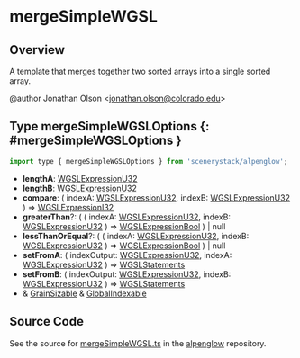 # mergeSimpleWGSL

## Overview

A template that merges together two sorted arrays into a single sorted array.

@author Jonathan Olson &lt;jonathan.olson@colorado.edu&gt;

## Type mergeSimpleWGSLOptions {: #mergeSimpleWGSLOptions }


```js
import type { mergeSimpleWGSLOptions } from 'scenerystack/alpenglow';
```
- **lengthA**: [WGSLExpressionU32](../alpenglow/WGSLString.md#WGSLExpressionU32)
- **lengthB**: [WGSLExpressionU32](../alpenglow/WGSLString.md#WGSLExpressionU32)
- **compare**: ( indexA: [WGSLExpressionU32](../alpenglow/WGSLString.md#WGSLExpressionU32), indexB: [WGSLExpressionU32](../alpenglow/WGSLString.md#WGSLExpressionU32) ) =&gt; [WGSLExpressionI32](../alpenglow/WGSLString.md#WGSLExpressionI32)
- **greaterThan**?: ( ( indexA: [WGSLExpressionU32](../alpenglow/WGSLString.md#WGSLExpressionU32), indexB: [WGSLExpressionU32](../alpenglow/WGSLString.md#WGSLExpressionU32) ) =&gt; [WGSLExpressionBool](../alpenglow/WGSLString.md#WGSLExpressionBool) ) | <span style="color: hsla(calc(var(--md-hue) + 180deg),80%,40%,1);">null</span>
- **lessThanOrEqual**?: ( ( indexA: [WGSLExpressionU32](../alpenglow/WGSLString.md#WGSLExpressionU32), indexB: [WGSLExpressionU32](../alpenglow/WGSLString.md#WGSLExpressionU32) ) =&gt; [WGSLExpressionBool](../alpenglow/WGSLString.md#WGSLExpressionBool) ) | <span style="color: hsla(calc(var(--md-hue) + 180deg),80%,40%,1);">null</span>
- **setFromA**: ( indexOutput: [WGSLExpressionU32](../alpenglow/WGSLString.md#WGSLExpressionU32), indexA: [WGSLExpressionU32](../alpenglow/WGSLString.md#WGSLExpressionU32) ) =&gt; [WGSLStatements](../alpenglow/WGSLString.md#WGSLStatements)
- **setFromB**: ( indexOutput: [WGSLExpressionU32](../alpenglow/WGSLString.md#WGSLExpressionU32), indexB: [WGSLExpressionU32](../alpenglow/WGSLString.md#WGSLExpressionU32) ) =&gt; [WGSLStatements](../alpenglow/WGSLString.md#WGSLStatements)
- &amp; [GrainSizable](../alpenglow/WGSLUtils.md#GrainSizable) &amp; [GlobalIndexable](../alpenglow/WGSLUtils.md#GlobalIndexable)




## Source Code

See the source for [mergeSimpleWGSL.ts](https://github.com/phetsims/alpenglow/blob/main/js/webgpu/wgsl/gpu/mergeSimpleWGSL.ts) in the [alpenglow](https://github.com/phetsims/alpenglow) repository.
